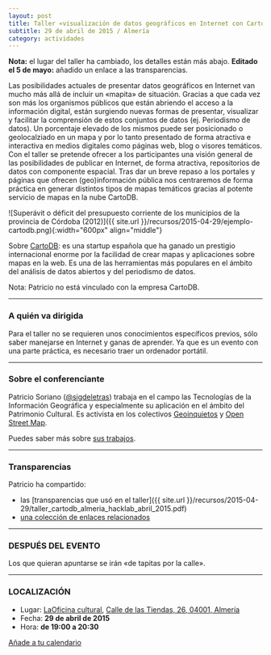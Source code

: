```yaml
---
layout: post
title: Taller «visualización de datos geográficos en Internet con CartoDB»
subtitle: 29 de abril de 2015 / Almería
category: actividades
---
```


**Nota:** el lugar del taller ha cambiado, los detalles están más abajo.
**Editado el 5 de mayo:** añadido un enlace a las transparencias.

Las posibilidades actuales de presentar datos geográficos en Internet van mucho más allá de incluir un «mapita» de situación. Gracias a que cada vez son más los organismos públicos que están abriendo el acceso a la información digital, están surgiendo nuevas formas de presentar, visualizar y facilitar la comprensión de estos conjuntos de datos (ej. Periodismo de datos). Un porcentaje elevado de los mismos puede ser posicionado o geolocalziado en un mapa y por lo tanto presentado de forma atractiva e interactiva en medios digitales como páginas web, blog o visores temáticos.
Con el taller se pretende ofrecer a los participantes una visión general de las posibilidades de publicar en Internet, de forma atractiva, repositorios de datos con componente espacial.
Tras dar un breve repaso a los portales y páginas que ofrecen (geo)información pública nos centraremos de forma práctica en generar distintos tipos de mapas temáticos gracias al potente servicio de mapas en la nube CartoDB.


![Superávit o déficit del presupuesto corriente de los municipios de la provincia de Córdoba (2012)]({{ site.url }}/recursos/2015-04-29/ejemplo-cartodb.png){:width="600px" align="middle"}

 
Sobre [CartoDB](http://www.cartodb.com): es una startup española que ha ganado un prestigio internacional enorme por la facilidad de crear mapas y aplicaciones sobre mapas en la web. Es una de las herramientas más populares en el ámbito del análisis de datos abiertos y del periodismo de datos. 

Nota: Patricio no está vinculado con la empresa CartoDB.

---

### A quién va dirigida

Para el taller no se requieren unos conocimientos específicos previos, sólo saber manejarse en Internet y ganas de aprender. Ya que es un evento con una parte práctica, es necesario traer un ordenador portátil.

---

### Sobre el conferenciante

Patricio Soriano ([@sigdeletras](htts://twitter.com/sigdeletras)) trabaja en el campo las Tecnologías de la Información Geográfica y especialmente su aplicación en el ámbito del Patrimonio Cultural. Es activista en los colectivos [Geoinquietos](http://geoinquietos.org/) y [Open Street Map](http://www.openstreetmap.es/).

Puedes saber más sobre [sus trabajos](http://www.sigdeletras.com/sobre-mi).

---

### Transparencias

Patricio ha compartido:

 * las [transparencias que usó en el taller]({{ site.url }}/recursos/2015-04-29/taller_cartodb_almeria_hacklab_abril_2015.pdf)
 * [una colección de enlaces relacionados](http://www.sigdeletras.com/2015/algunos-enlaces-y-presentacion-sobre-visualizacion-de-informacion-geografica-en-internet)

---

### DESPUÉS DEL EVENTO

Los que quieran apuntarse se irán «de tapitas por la calle».

---

### LOCALIZACIÓN

* Lugar: [LaOficina cultural](http://laoficinacultural.org/), [ Calle de las Tiendas, 26, 04001, Almería](http://www.openstreetmap.org/node/2389372700)
* Fecha: **29 de abril de 2015**
* Hora: **de 19:00 a 20:30**

 [Añade a tu calendario](https://www.google.com/calendar/event?eid=a3ZtNXZkdWpqcGpva2M1ZWN0ZWpxOTUxN2MgZW9odWFsNnNydnIybDRvcWExdWpldmFkOXNAZw)
